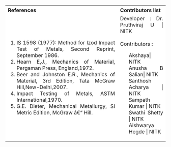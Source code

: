 <table style="text-align:justify;margin-top: 15px">
  <tbody>
    <tr style="background-color: white">
      <th>References</th>
      <th>Contributors list</th>
    </tr>
    <tr style="background-color: white;">
    <td style="width: 70%">
    <ol>
      <li>IS 1598 (1977): Method for Izod Impact Test of Metals, Second Reprint, September 1986.</li>
      <li>Hearn E,J., Mechanics of Material, Pergaman Press, England,1972.</li>
      <li>Beer and Johnston E.R., Mechanics of Material, 3rd Edition, Tata McGraw Hill,New-Delhi,2007.</li>
      <li>Impact Testing of Metals, ASTM International,1970.</li>
      <li>G.E. Dieter, Mechanical Metallurgy, SI Metric Edition, McGraw â€“ Hill.</li>
    </ol>
  </td>
  <td>Developer : Dr. Pruthviraj U | NITK<br><br>
  Contributors :
  <ul style="list-style-type: none;">
  <li>Akshaya| NITK</li>
  <li>Anusha B Salian| NITK</li>
  <li>Santhosh Acharya | NITK</li>
  <li>Sampath Kumar | NITK</li>
  <li>Swathi Shetty | NITK</li>
  <li>Aishwarya Hegde | NITK</li>
  </ul></td>
  </tr>

  </tbody>
</table>
